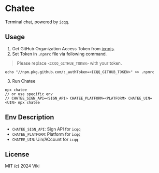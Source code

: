 # Chatee

Terminal chat, powered by `icqq`.

## Usage

1. Get GitHub Organization Access Token from [icqqjs](https://github.com/icqqjs).
2. Set Token in `.npmrc` file via following command.

> Please replace `<ICQQ_GITHUB_TOKEN>` with your token.

```shell
echo "//npm.pkg.github.com/:_authToken=<ICQQ_GITHUB_TOKEN>" >> .npmrc
```

3. Run Chatee

```tsx
npx chatee
// or use specific env
// CHATEE_SIGN_API=<SIGN_API> CHATEE_PLATFORM=<PLATFORM> CHATEE_UIN=<UIN> npx chatee
```

## Env Description

- `CHATEE_SIGN_API`: Sign API for `icqq`
- `CHATEE_PLATFORM`: Platform for `icqq`
- `CHATEE_UIN`: Uin/ACcount for `icqq`

## License

MIT (c) 2024 Viki
